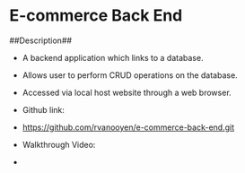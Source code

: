 # E-commerce Back End 

##Description##

- A backend application which links to a database.
- Allows user to perform CRUD operations on the database.
- Accessed via local host website through a web browser.

- Github link:
- https://github.com/rvanooyen/e-commerce-back-end.git

- Walkthrough Video:
- 
